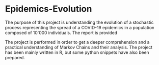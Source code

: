 # Epidemics-Evolution
The purpose of this project is understanding the evolution of a stochastic process representing the spread of a COVID-19 epidemics in a population composed of 10'000 individuals.
The report is provided 


The project is performed in order to get a deeper comprehension and a practical understanding of Markov Chains and their analysis.
The project has been mainly written in R, but some python snippets have also been prepared.
